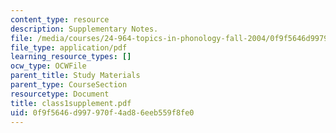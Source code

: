 ```yaml
---
content_type: resource
description: Supplementary Notes.
file: /media/courses/24-964-topics-in-phonology-fall-2004/0f9f5646d997970f4ad86eeb559f8fe0_class1supplement.pdf
file_type: application/pdf
learning_resource_types: []
ocw_type: OCWFile
parent_title: Study Materials
parent_type: CourseSection
resourcetype: Document
title: class1supplement.pdf
uid: 0f9f5646-d997-970f-4ad8-6eeb559f8fe0
---
```

